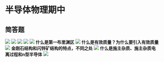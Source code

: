 # 半导体物理期中

## 简答题

![](pic/bdt1.png)
![](pic/bdt2.png)
![](pic/bdt3.png)
![](pic/bdt4.png)
![](pic/bdt5.png)
**什么是第一布里渊区**
![](pic/bdt6.png)
**什么是有效质量？为什么要引入有效质量**
![](pic/bdt7.png)
**金刚石结构和闪锌矿结构的特点，不同之处**
![](pic/bdt8.png)
**什么是施主杂质、施主杂质电离过程和n型半导体**
![](pic/bdt9.png)
